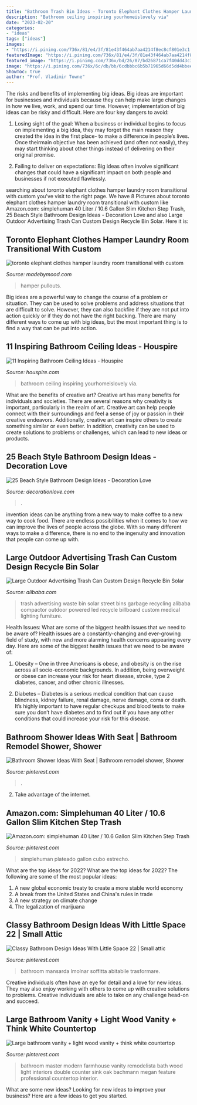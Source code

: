 ```yaml
---
title: "Bathroom Trash Bin Ideas - Toronto Elephant Clothes Hamper Laundry Room Transitional With Custom"
description: "Bathroom ceiling inspiring yourhomeislovely via"
date: "2023-02-20"
categories:
- "ideas"
tags: ["ideas"]
images:
- "https://i.pinimg.com/736x/81/e4/3f/81e43f464ab7aa4214f8ec8cf801e3c1.jpg"
featuredImage: "https://i.pinimg.com/736x/81/e4/3f/81e43f464ab7aa4214f8ec8cf801e3c1.jpg"
featured_image: "https://i.pinimg.com/736x/bd/26/87/bd26871ca7f40dd43c3263c00758b367.jpg"
image: "https://i.pinimg.com/736x/6c/db/bb/6cdbbbc6b5b71965d66d5dd4bbeeeb41.jpg"
ShowToc: true
author: "Prof. Vladimir Towne"
---
```



The risks and benefits of implementing big ideas.
Big ideas are important for businesses and individuals because they can help make large changes in how we live, work, and spend our time. However, implementation of big ideas can be risky and difficult. Here are four key dangers to avoid:
1. Losing sight of the goal: When a business or individual begins to focus on implementing a big idea, they may forget the main reason they created the idea in the first place- to make a difference in people’s lives. Once theirmain objective has been achieved (and often not easily), they may start thinking about other things instead of delivering on their original promise.

2. Failing to deliver on expectations: Big ideas often involve significant changes that could have a significant impact on both people and businesses if not executed flawlessly.

	

		
searching about toronto elephant clothes hamper laundry room transitional with custom you've visit to the right page. We have 8 Pictures about toronto elephant clothes hamper laundry room transitional with custom like Amazon.com: simplehuman 40 Liter / 10.6 Gallon Slim Kitchen Step Trash, 25 Beach Style Bathroom Design Ideas - Decoration Love and also Large Outdoor Advertising Trash Can Custom Design Recycle Bin Solar. Here it is:
		
    
## Toronto Elephant Clothes Hamper Laundry Room Transitional With Custom

<img loading=lazy src="https://madebymood.com/wp-content/uploads/2017/10/toronto-elephant-clothes-hamper-with-transitional-cabinet-and-drawer-pulls-laundry-room-custom-bin-pullouts-600x400.jpg" onerror="this.onerror=null;this.src='https://tse2.mm.bing.net/th?id=OIP.PLm69EGRZwviKA_tgWKFSwHaE8&amp;pid=15.1';" alt="toronto elephant clothes hamper laundry room transitional with custom">

_Source: madebymood.com_

>hamper pullouts. 

	

Big ideas are a powerful way to change the course of a problem or situation. They can be used to solve problems and address situations that are difficult to solve. However, they can also backfire if they are not put into action quickly or if they do not have the right backing. There are many different ways to come up with big ideas, but the most important thing is to find a way that can be put into action.

    
## 11 Inspiring Bathroom Ceiling Ideas - Houspire

<img loading=lazy src="https://houspire.com/wp-content/uploads/2018/01/Bathroom-Ceiling-Ideas-11.jpg" onerror="this.onerror=null;this.src='https://tse1.mm.bing.net/th?id=OIP.Gt7i0wsAxtlb-ppC7dleRwHaLI&amp;pid=15.1';" alt="11 Inspiring Bathroom Ceiling Ideas - Houspire">

_Source: houspire.com_

>bathroom ceiling inspiring yourhomeislovely via. 

	

What are the benefits of creative art?
Creative art has many benefits for individuals and societies. There are several reasons why creativity is important, particularly in the realm of art. Creative art can help people connect with their surroundings and feel a sense of joy or passion in their creative endeavors. Additionally, creative art can inspire others to create something similar or even better. In addition, creativity can be used to create solutions to problems or challenges, which can lead to new ideas or products.

    
## 25 Beach Style Bathroom Design Ideas - Decoration Love

<img loading=lazy src="https://decorationlove.com/wp-content/uploads/2016/03/Beach-Themed-Bathroom-Ideas.jpg" onerror="this.onerror=null;this.src='https://tse2.mm.bing.net/th?id=OIP.hHF_EtiiY8f_EEmrctsWiQHaLH&amp;pid=15.1';" alt="25 Beach Style Bathroom Design Ideas - Decoration Love">

_Source: decorationlove.com_

>. 

	

invention ideas can be anything from a new way to make coffee to a new way to cook food. There are endless possibilities when it comes to how we can improve the lives of people across the globe. With so many different ways to make a difference, there is no end to the ingenuity and innovation that people can come up with.

    
## Large Outdoor Advertising Trash Can Custom Design Recycle Bin Solar

<img loading=lazy src="http://sc01.alicdn.com/kf/HTB13cziHVXXXXbrXpXXq6xXFXXXx/220625093/HTB13cziHVXXXXbrXpXXq6xXFXXXx.jpg" onerror="this.onerror=null;this.src='https://tse1.mm.bing.net/th?id=OIP.k6TJ4W46xfdwNEQ65AFbQAHaGV&amp;pid=15.1';" alt="Large Outdoor Advertising Trash Can Custom Design Recycle Bin Solar">

_Source: alibaba.com_

>trash advertising waste bin solar street bins garbage recycling alibaba compactor outdoor powered led recycle billboard custom medical lighting furniture. 

	

Health Issues: What are some of the biggest health issues that we need to be aware of?
Health issues are a constantly-changing and ever-growing field of study, with new and more alarming health concerns appearing every day. Here are some of the biggest health issues that we need to be aware of:
1. Obesity – One in three Americans is obese, and obesity is on the rise across all socio-economic backgrounds. In addition, being overweight or obese can increase your risk for heart disease, stroke, type 2 diabetes, cancer, and other chronic illnesses.

2. Diabetes – Diabetes is a serious medical condition that can cause blindness, kidney failure, renal damage, nerve damage, coma or death. It’s highly important to have regular checkups and blood tests to make sure you don’t have diabetes and to find out if you have any other conditions that could increase your risk for this disease.


    
## Bathroom Shower Ideas With Seat | Bathroom Remodel Shower, Shower

<img loading=lazy src="https://i.pinimg.com/736x/56/bf/21/56bf21acc2c4c3a10520c6d0b9d89fcc.jpg" onerror="this.onerror=null;this.src='https://tse4.mm.bing.net/th?id=OIP.C40KH4hXL7pOhupPCeQGQwHaLH&amp;pid=15.1';" alt="Bathroom Shower Ideas With Seat | Bathroom remodel shower, Shower">

_Source: pinterest.com_

>. 

	

2. Take advantage of the internet.

    
## Amazon.com: Simplehuman 40 Liter / 10.6 Gallon Slim Kitchen Step Trash

<img loading=lazy src="https://i.pinimg.com/736x/81/e4/3f/81e43f464ab7aa4214f8ec8cf801e3c1.jpg" onerror="this.onerror=null;this.src='https://tse2.mm.bing.net/th?id=OIP.m_NuT9ckLwpRFZNlYZ4dTwHaOV&amp;pid=15.1';" alt="Amazon.com: simplehuman 40 Liter / 10.6 Gallon Slim Kitchen Step Trash">

_Source: pinterest.com_

>simplehuman plateado gallon cubo estrecho. 

	

What are the top ideas for 2022?
What are the top ideas for 2022? The following are some of the most popular ideas: 
1. A new global economic treaty to create a more stable world economy 
2. A break from the United States and China's rules in trade 
3. A new strategy on climate change 
4. The legalization of marijuana 

    
## Classy Bathroom Design Ideas With Little Space 22 | Small Attic

<img loading=lazy src="https://i.pinimg.com/736x/6c/db/bb/6cdbbbc6b5b71965d66d5dd4bbeeeb41.jpg" onerror="this.onerror=null;this.src='https://tse4.mm.bing.net/th?id=OIP.wqNFob5trSusipS8mdfe_wHaKn&amp;pid=15.1';" alt="Classy Bathroom Design Ideas With Little Space 22 | Small attic">

_Source: pinterest.com_

>bathroom mansarda lmolnar soffitta abitabile trasformare. 

	

Creative individuals often have an eye for detail and a love for new ideas. They may also enjoy working with others to come up with creative solutions to problems. Creative individuals are able to take on any challenge head-on and succeed.

    
## Large Bathroom Vanity + Light Wood Vanity + Think White Countertop

<img loading=lazy src="https://i.pinimg.com/736x/bd/26/87/bd26871ca7f40dd43c3263c00758b367.jpg" onerror="this.onerror=null;this.src='https://tse2.mm.bing.net/th?id=OIP.jdfvMUOt3yJ-WEfzYM5UPQHaLH&amp;pid=15.1';" alt="Large bathroom vanity + light wood vanity + think white countertop">

_Source: pinterest.com_

>bathroom master modern farmhouse vanity remodelista bath wood light interiors double counter sink oak bachmann megan feature professional countertop interior. 

	

What are some new ideas?
Looking for new ideas to improve your business? Here are a few ideas to get you started.

